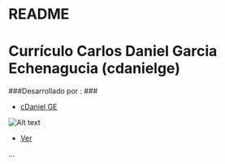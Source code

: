# README #

# Currículo  Carlos Daniel Garcia Echenagucia (cdanielge)



###Desarrollado por : ###
* [cDaniel GE](https://github.com/cdanielge)

![Alt text](https://avatars0.githubusercontent.com/u/8324782?v=3&s=460)

* [Ver](https://cdanielge.github.io/curriculo_cdanielge/)

...

